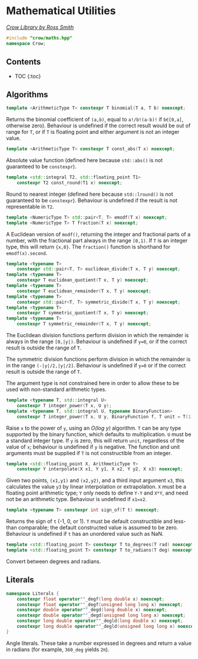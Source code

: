 # Mathematical Utilities

_[Crow Library by Ross Smith](index.html)_

```c++
#include "crow/maths.hpp"
namespace Crow;
```

## Contents

* TOC
{:toc}

## Algorithms

```c++
template <ArithmeticType T> constexpr T binomial(T a, T b) noexcept;
```

Returns the binomial coefficient of `(a,b)`, equal to `a!/b!(a-b)!` if
`b∈[0,a]`, otherwise zero). Behaviour is undefined if the correct result would
be out of range for `T`, or if `T` is floating point and either argument is
not an integer value.

```c++
template <ArithmeticType T> constexpr T const_abs(T x) noexcept;
```

Absolute value function (defined here because `std::abs()` is not guaranteed
to be `constexpr`).

```c++
template <std::integral T2, std::floating_point T1>
    constexpr T2 const_round(T1 x) noexcept;
```

Round to nearest integer (defined here because `std::lround()` is not
guaranteed to be `constexpr`). Behaviour is undefined if the result is not
representable in `T2`.

```c++
template <NumericType T> std::pair<T, T> emodf(T x) noexcept;
template <NumericType T> T fraction(T x) noexcept;
```

A Euclidean version of `modf()`, returning the integer and fractional parts of
a number, with the fractional part always in the range `[0,1)`. If `T` is an
integer type, this will return `{x,0}`. The `fraction()` function is
shorthand for `emodf(x).second`.

```c++
template <typename T>
    constexpr std::pair<T, T> euclidean_divide(T x, T y) noexcept;
template <typename T>
    constexpr T euclidean_quotient(T x, T y) noexcept;
template <typename T>
    constexpr T euclidean_remainder(T x, T y) noexcept;
template <typename T>
    constexpr std::pair<T, T> symmetric_divide(T x, T y) noexcept;
template <typename T>
    constexpr T symmetric_quotient(T x, T y) noexcept;
template <typename T>
    constexpr T symmetric_remainder(T x, T y) noexcept;
```

The Euclidean division functions perform division in which the remainder is
always in the range `[0,|y|)`. Behaviour is undefined if `y=0`, or if the
correct result is outside the range of `T`.

The symmetric division functions perform division in which the remainder is in
the range `(-|y|/2,|y|/2]`. Behaviour is undefined if `y=0` or if the correct
result is outside the range of `T`.

The argument type is not constrained here in order to allow these to be used
with non-standard arithmetic types.

```c++
template <typename T, std::integral U>
    constexpr T integer_power(T x, U y);
template <typename T, std::integral U, typename BinaryFunction>
    constexpr T integer_power(T x, U y, BinaryFunction f, T unit = T(1));
```

Raise `x` to the power of `y`, using an _O(log y)_ algorithm. `T` can be any
type supported by the binary function, which defaults to multiplication. `U`
must be a standard integer type. If `y` is zero, this will return `unit`,
regardless of the value of `x`; behaviour is undefined if `y` is negative.
The function and unit arguments must be supplied if `T` is not constructible
from an integer.

```c++
template <std::floating_point X, ArithmeticType Y>
    constexpr Y interpolate(X x1, Y y1, X x2, Y y2, X x3) noexcept;
```

Given two points, `(x1,y1)` and `(x2,y2)`, and a third input argument `x3`,
this calculates the value `y3` by linear interpolation or extrapolation. `X`
must be a floating point arithmetic type; `Y` only needs to define `Y-Y` and
`X*Y`, and need not be an arithmetic type. Behaviour is undefined if `x1=x2`.

```c++
template <typename T> constexpr int sign_of(T t) noexcept;
```

Returns the sign of `t` (-1, 0, or 1). `T` must be default constructible and
less-than comparable; the default constructed value is assumed to be zero.
Behaviour is undefined if `t` has an unordered value such as NaN.

```c++
template <std::floating_point T> constexpr T to_degrees(T rad) noexcept;
template <std::floating_point T> constexpr T to_radians(T deg) noexcept;
```

Convert between degrees and radians.

## Literals

```c++
namespace Literals {
    constexpr float operator""_degf(long double x) noexcept;
    constexpr float operator""_degf(unsigned long long x) noexcept;
    constexpr double operator""_degd(long double x) noexcept;
    constexpr double operator""_degd(unsigned long long x) noexcept;
    constexpr long double operator""_degld(long double x) noexcept;
    constexpr long double operator""_degld(unsigned long long x) noexcept;
}
```

Angle literals. These take a number expressed in degrees and return a value in
radians (for example, `360_deg` yields `2π`).
